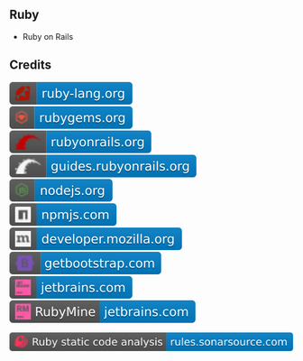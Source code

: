 Ruby
----

- Ruby on Rails

Credits
-------
[![image](
Credits/ruby-lang.org.svg)](https://ruby-lang.org/)  
[![image](
Credits/rubygems.org.svg)](https://rubygems.org/)  
[![image](
Credits/rubyonrails.org.svg)](https://rubyonrails.org/)  
[![image](
Credits/guides.rubyonrails.org.svg)](https://guides.rubyonrails.org/)  
[![image](
Credits/nodejs.org.svg)](https://nodejs.org/)  
[![image](
Credits/npmjs.com.svg)](https://npmjs.com/)  
[![image](
Credits/developer.mozilla.org.svg)](https://developer.mozilla.org/)    
[![image](
Credits/getbootstrap.com.svg)](https://getbootstrap.com/)  
[![image](
Credits/jetbrains.com.svg)](https://jetbrains.com/)  
[![image](
Credits/RubyMine-jetbrains.com.svg)](https://jetbrains.com/ruby/)  

[![image](
Credits/Ruby-static-code-analysis-rules.sonarsource.com.svg)](https://rules.sonarsource.com/ruby/)